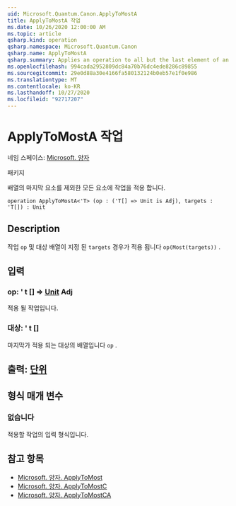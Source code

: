 ```yaml
---
uid: Microsoft.Quantum.Canon.ApplyToMostA
title: ApplyToMostA 작업
ms.date: 10/26/2020 12:00:00 AM
ms.topic: article
qsharp.kind: operation
qsharp.namespace: Microsoft.Quantum.Canon
qsharp.name: ApplyToMostA
qsharp.summary: Applies an operation to all but the last element of an array.
ms.openlocfilehash: 994cada2952809dc84a70b76dc4ede8286c89855
ms.sourcegitcommit: 29e0d88a30e4166fa580132124b0eb57e1f0e986
ms.translationtype: MT
ms.contentlocale: ko-KR
ms.lasthandoff: 10/27/2020
ms.locfileid: "92717207"
---
```

# <a name="applytomosta-operation"></a>ApplyToMostA 작업

네임 스페이스: [Microsoft. 양자](xref:Microsoft.Quantum.Canon)

패키지 [](https://nuget.org/packages/)


배열의 마지막 요소를 제외한 모든 요소에 작업을 적용 합니다.

```qsharp
operation ApplyToMostA<'T> (op : ('T[] => Unit is Adj), targets : 'T[]) : Unit
```


## <a name="description"></a>Description

작업 `op` 및 대상 배열이 지정 된 `targets` 경우가 적용 됩니다 `op(Most(targets))` .

## <a name="input"></a>입력

### <a name="op--t--unit-adj"></a>op: ' t [] => [Unit](xref:microsoft.quantum.lang-ref.unit) Adj

적용 될 작업입니다.


### <a name="targets--t"></a>대상: ' t []

마지막가 적용 되는 대상의 배열입니다 `op` .



## <a name="output--unit"></a>출력: [단위](xref:microsoft.quantum.lang-ref.unit)



## <a name="type-parameters"></a>형식 매개 변수

### <a name="t"></a>없습니다

적용할 작업의 입력 형식입니다.

## <a name="see-also"></a>참고 항목

- [Microsoft. 양자. ApplyToMost](xref:Microsoft.Quantum.Canon.ApplyToMost)
- [Microsoft. 양자. ApplyToMostC](xref:Microsoft.Quantum.Canon.ApplyToMostC)
- [Microsoft. 양자. ApplyToMostCA](xref:Microsoft.Quantum.Canon.ApplyToMostCA)